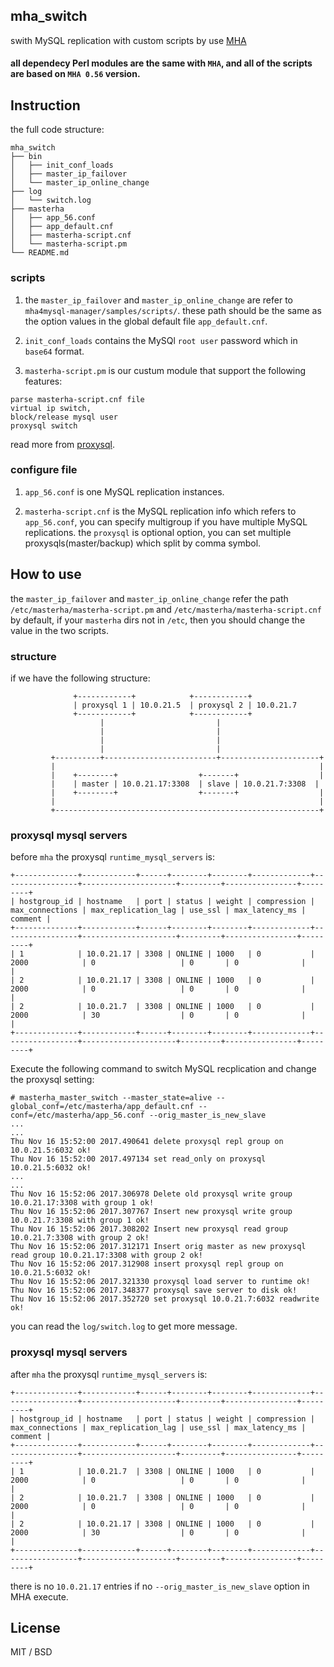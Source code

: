 ## mha_switch

swith MySQL replication with custom scripts by use [MHA](https://github.com/yoshinorim/mha4mysql-manager)

#### all dependecy Perl modules are the same with `MHA`, and all of the scripts are based on `MHA 0.56` version.

## Instruction

the full code structure:
```
mha_switch
├── bin
│   ├── init_conf_loads
│   ├── master_ip_failover
│   └── master_ip_online_change
├── log
│   └── switch.log
├── masterha
│   ├── app_56.conf
│   ├── app_default.cnf
│   ├── masterha-script.cnf
│   └── masterha-script.pm
└── README.md
```

### scripts

1. the `master_ip_failover` and `master_ip_online_change` are refer to `mha4mysql-manager/samples/scripts/`. these path should be the same as the option values in the global default file `app_default.cnf`. 

2. `init_conf_loads` contains the MySQl `root user`  password which in `base64` format.

3. `masterha-script.pm` is our custum module that support the following features:
```
parse masterha-script.cnf file
virtual ip switch,
block/release mysql user
proxysql switch
```
read more from [proxysql](https://github.com/sysown/proxysql).

### configure file

1. `app_56.conf` is one MySQL replication instances.

2. `masterha-script.cnf` is the MySQL replication info which refers to `app_56.conf`, you can specify multigroup if you have multiple MySQL replications. the `proxysql` is optional option, you can set multiple proxysqls(master/backup) which split by comma symbol.

## How to use

the `master_ip_failover` and `master_ip_online_change` refer the path `/etc/masterha/masterha-script.pm` and `/etc/masterha/masterha-script.cnf` by default, if your `masterha` dirs not in `/etc`, then  you should change the value in the two scripts.

### structure

if we have the following structure:
```
              +------------+            +------------+
              | proxysql 1 | 10.0.21.5  | proxysql 2 | 10.0.21.7
              +------------+            +------------+
                    |                         | 
                    |                         |
                    |                         |
                    |                         |
         +----------+-------------------------+----------------------+
         |                                                           |
         |    +--------+                  +-------+                  |
         |    | master | 10.0.21.17:3308  | slave | 10.0.21.7:3308  |
         |    +--------+                  +-------+                  |
         |                                                           |
         +-----------------------------------------------------------+

```

### proxysql mysql servers

before `mha` the proxysql `runtime_mysql_servers` is:
```
+--------------+------------+------+--------+--------+-------------+-----------------+---------------------+---------+----------------+---------+
| hostgroup_id | hostname   | port | status | weight | compression | max_connections | max_replication_lag | use_ssl | max_latency_ms | comment |
+--------------+------------+------+--------+--------+-------------+-----------------+---------------------+---------+----------------+---------+
| 1            | 10.0.21.17 | 3308 | ONLINE | 1000   | 0           | 2000            | 0                   | 0       | 0              |         |
| 2            | 10.0.21.17 | 3308 | ONLINE | 1000   | 0           | 2000            | 0                   | 0       | 0              |         |
| 2            | 10.0.21.7  | 3308 | ONLINE | 1000   | 0           | 2000            | 30                  | 0       | 0              |         |
+--------------+------------+------+--------+--------+-------------+-----------------+---------------------+---------+----------------+---------+
```

Execute the following command to switch MySQL recplication and change the proxysql setting:
```
# masterha_master_switch --master_state=alive --global_conf=/etc/masterha/app_default.cnf --conf=/etc/masterha/app_56.conf --orig_master_is_new_slave
...
...
Thu Nov 16 15:52:00 2017.490641 delete proxysql repl group on 10.0.21.5:6032 ok!
Thu Nov 16 15:52:00 2017.497134 set read_only on proxysql 10.0.21.5:6032 ok!
...
...
Thu Nov 16 15:52:06 2017.306978 Delete old proxysql write group 10.0.21.17:3308 with group 1 ok!
Thu Nov 16 15:52:06 2017.307767 Insert new proxysql write group 10.0.21.7:3308 with group 1 ok!
Thu Nov 16 15:52:06 2017.308202 Insert new proxysql read group 10.0.21.7:3308 with group 2 ok!
Thu Nov 16 15:52:06 2017.312171 Insert orig master as new proxysql read group 10.0.21.17:3308 with group 2 ok!
Thu Nov 16 15:52:06 2017.312908 insert proxysql repl group on 10.0.21.5:6032 ok!
Thu Nov 16 15:52:06 2017.321330 proxysql load server to runtime ok!
Thu Nov 16 15:52:06 2017.348377 proxysql save server to disk ok!
Thu Nov 16 15:52:06 2017.352720 set proxysql 10.0.21.7:6032 readwrite ok!
```
you can read the `log/switch.log` to get more message.

### proxysql mysql servers

after `mha` the proxysql `runtime_mysql_servers` is:
```
+--------------+------------+------+--------+--------+-------------+-----------------+---------------------+---------+----------------+---------+
| hostgroup_id | hostname   | port | status | weight | compression | max_connections | max_replication_lag | use_ssl | max_latency_ms | comment |
+--------------+------------+------+--------+--------+-------------+-----------------+---------------------+---------+----------------+---------+
| 1            | 10.0.21.7  | 3308 | ONLINE | 1000   | 0           | 2000            | 0                   | 0       | 0              |         |
| 2            | 10.0.21.7  | 3308 | ONLINE | 1000   | 0           | 2000            | 0                   | 0       | 0              |         |
| 2            | 10.0.21.17 | 3308 | ONLINE | 1000   | 0           | 2000            | 30                  | 0       | 0              |         |
+--------------+------------+------+--------+--------+-------------+-----------------+---------------------+---------+----------------+---------+
```

there is no `10.0.21.17` entries if no `--orig_master_is_new_slave` option in MHA execute.

## License

MIT / BSD
